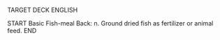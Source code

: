 TARGET DECK
ENGLISH

START
Basic
Fish-meal
Back: n. Ground dried fish as fertilizer or animal feed.
END
